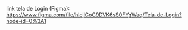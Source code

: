 
link tela de Login (Figma): https://www.figma.com/file/hlcjlCoC9DVK6sS0FYgWaq/Tela-de-Login?node-id=0%3A1
